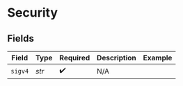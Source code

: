 # Security


## Fields

| Field              | Type               | Required           | Description        | Example            |
| ------------------ | ------------------ | ------------------ | ------------------ | ------------------ |
| `sigv4`            | *str*              | :heavy_check_mark: | N/A                |                    |